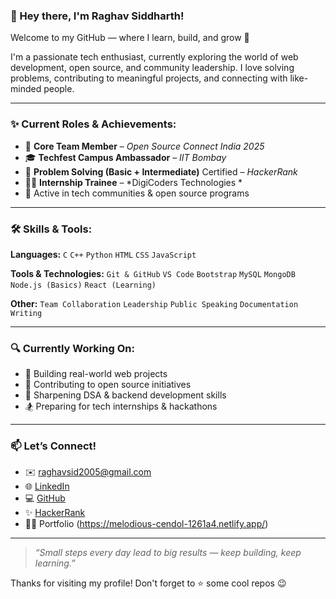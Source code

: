 ### 👋 Hey there, I'm Raghav Siddharth!

Welcome to my GitHub — where I learn, build, and grow 🚀

I'm a passionate tech enthusiast, currently exploring the world of web development, open source, and community leadership. I love solving problems, contributing to meaningful projects, and connecting with like-minded people.

---

### ✨ Current Roles & Achievements:

* 🔧 **Core Team Member** – *Open Source Connect India 2025*
* 🎓 **Techfest Campus Ambassador** – *IIT Bombay*
* 🧠 **Problem Solving (Basic + Intermediate)** Certified – *HackerRank*
* 👨‍💻 **Internship Trainee** – \*DigiCoders Technologies \*
* 💬 Active in tech communities & open source programs

---

### 🛠️ Skills & Tools:

**Languages:**
`C` `C++` `Python` `HTML` `CSS` `JavaScript`

**Tools & Technologies:**
`Git & GitHub` `VS Code` `Bootstrap` `MySQL` `MongoDB` `Node.js (Basics)` `React (Learning)`

**Other:**
`Team Collaboration` `Leadership` `Public Speaking` `Documentation Writing`

---

### 🔍 Currently Working On:

* 🔧 Building real-world web projects
* 🤝 Contributing to open source initiatives
* 🌱 Sharpening DSA & backend development skills
* 🏂 Preparing for tech internships & hackathons

---

### 📫 Let’s Connect!

* ✉️ [raghavsid2005@gmail.com](mailto:raghavsid2005@gmail.com)
* 🌐 [LinkedIn](https://www.linkedin.com/in/raghav-siddharth-18207b295)
* 💻 [GitHub](https://github.com/raghavxi1)
* ✨ [HackerRank](https://www.hackerrank.com/raghavsid2005)
* 🧑‍💼 Portfolio (https://melodious-cendol-1261a4.netlify.app/)

---

> *“Small steps every day lead to big results — keep building, keep learning.”*

Thanks for visiting my profile! Don't forget to ⭐ some cool repos 😉
